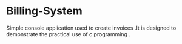 # Billing-System
Simple console application used to create invoices .It is designed to demonstrate the practical use of c programming .
